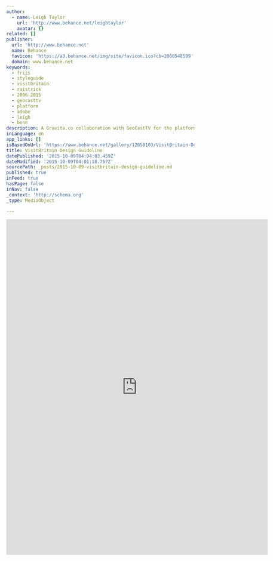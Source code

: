 ```yaml
---
author:
  - name: Leigh Taylor
    url: 'http://www.behance.net/leightaylor'
    avatar: {}
related: []
publisher:
  url: 'http://www.behance.net'
  name: Behance
  favicon: 'https://a3.behance.net/img/site/favicon.ico?cb=2060548509'
  domain: www.behance.net
keywords:
  - friis
  - styleguide
  - visitbritain
  - raistrick
  - 2006-2015
  - geocasttv
  - platform
  - adobe
  - leigh
  - benn
description: A Gravita.co collaboration with GeoCastTV for the platform design development of VisitBritainTV.
inLanguage: en
app_links: []
isBasedOnUrl: 'https://www.behance.net/gallery/12058103/VisitBritain-Design-Guideline'
title: VisitBritain Design Guideline
datePublished: '2015-10-09T04:04:03.459Z'
dateModified: '2015-10-09T04:01:18.757Z'
sourcePath: _posts/2015-10-09-visitbritain-design-guideline.md
published: true
inFeed: true
hasPage: false
inNav: false
_context: 'http://schema.org'
_type: MediaObject

---
```

<iframe src="https://cdn.embedly.com/widgets/media.html?src=https%3A%2F%2Fwww.behance.net%2Fgallery%2F12058103%2FVisitBritain-Design-Guideline%3Fiframe%3D1&amp;url=https%3A%2F%2Fwww.behance.net%2Fgallery%2F12058103%2FVisitBritain-Design-Guideline&amp;image=https%3A%2F%2Fmir-s3-cdn-cf.behance.net%2Fprojects%2F404%2F12058103.548243097b29b.jpg&amp;key=b7d04c9b404c499eba89ee7072e1c4f7&amp;type=text%2Fhtml&amp;scroll=auto&amp;schema=behance" width="700" height="900" scrolling="auto" frameborder="0" allowfullscreen="allowfullscreen" style=""></iframe>